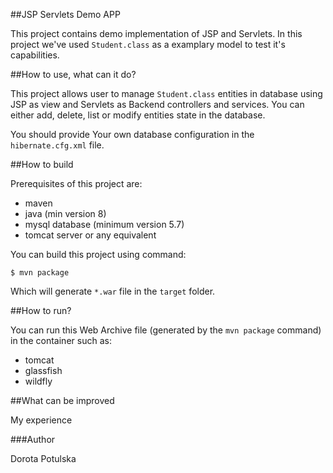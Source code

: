 ##JSP Servlets Demo APP

  This project contains demo implementation of JSP and Servlets. In this project we've used <code>Student.class</code> as a examplary model to test it's capabilities.
  
##How to use, what can it do?

  This project allows user to manage <code>Student.class</code> entities in database using JSP as view and Servlets as Backend controllers and services. You can either add, delete, list or modify entities state in the database.
  
  You should provide Your own database configuration in the `hibernate.cfg.xml` file.
  
 ##How to build
 
  Prerequisites of this project are:
  
  - maven
  - java (min version 8)
  - mysql database (minimum version 5.7)
  - tomcat server or any equivalent
  
  You can build this project using command:
  
  `$ mvn package`
  
  Which will generate `*.war` file in the `target` folder.
  
  ##How to run?
  
  You can run this Web Archive file (generated by the `mvn package` command) in the container such as:
  
  - tomcat
  - glassfish
  - wildfly
  
  ##What can be improved
  
  My experience
  
  ###Author
  
  Dorota Potulska